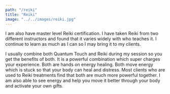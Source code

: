 ```yaml
---
path: "/reiki"
title: "Reiki"
image: "../../images/reiki.jpg"
---
```


I am also have master level Reiki certification. I have taken Reiki from two different instructors and found that it varies widely with who teaches it. I continue to learn as much as I can so I may bring it to my clients.

I usually combine both Quantum Touch and Reiki during my session so you get the benefits of both. It is a powerful combination which super charges your experience. Both are hands on energy healing. Both move energy which is stuck so that your body can heal and distress. Most clients who are used to Reiki treatments find that both are much more powerful together. I am also able to see energy and help you move it better through your body and activate your own gifts.
